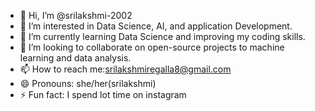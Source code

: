 - 👋 Hi, I’m @srilakshmi-2002
- 👀 I’m interested in Data Science, AI, and application Development.
- 🌱 I’m currently learning Data Science and improving my coding skills.
- 💞️ I’m looking to collaborate on open-source projects to machine learning and data analysis.
- 📫 How to reach me:[srilakshmiregalla8@gmail.com](mailto:srilakshmiregalla8@gmail.com)
- 😄 Pronouns: she/her(srilakshmi)
- ⚡ Fun fact: I spend lot  time on instagram 

<!---
srilakshmi-2002/srilakshmi-2002 is a ✨ special ✨ repository because its `README.md` (this file) appears on your GitHub profile.
You can click the Preview link to take a look at your changes.
--->
